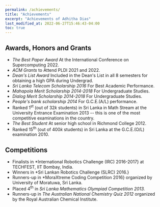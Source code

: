 ```yaml
---
permalink: /achievements/
title: "Achievements"
excerpt: "Achievements of Adhitha Dias"
last_modified_at: 2022-06-27T15:46:43-04:00
toc: true
---
```


## Awards, Honors and Grants

- *The Best Paper Award* At the International Conference on Supercomputing 2022.
- *ACM Grants* to Attend PLDI 2021 and 2022.
- *Dean's List Award* Included in the Dean's List in all 8 semesters for obtaining a high GPA during Undergrad.
- *Sri Lanka Telecom Scholarship 2016* For Best Academic Performance.
- *Mahapola Merit Scholarship 2014-2018* For Undergraduate Studies.
- *Dialog Merit Scholarship 2014-2018* For Undergraduate Studies.
- *People's bank scholarship 2014* For G.C.E.(A/L) performance.
- Ranked 1<sup>st</sup> (out of $32k$ students) in Sri Lanka in Math Stream at the University Entrance Examination 2013 -- this is one of the most competitive examinations in the country. 
- *The Best Student* At senior high school in Richmond College 2012.
- Ranked 15<sup>th</sup> (out of $400k$ students) in Sri Lanka at the G.C.E.(O/L) examination 2010.

## Competitions

- Finalists in *International Robotics Challenge (IRC) 2016-2017} at TECHFEST, IIT Bombay, India. 
- Winners in *Sri Lankan Robotics Challenge (SLRC) 2016.} 
- Runners-up in *MoraXtreme Coding Competition 2016} organized by University of Moratuwa, Sri Lanka.
- Placed 4<sup>th</sup> in *Sri Lanka Mathematics Olympiad Competition 2013.*
- Runners-up in *The Australian National Chemistry Quiz 2012* organized by the Royal Australian Chemical Institute.
	
